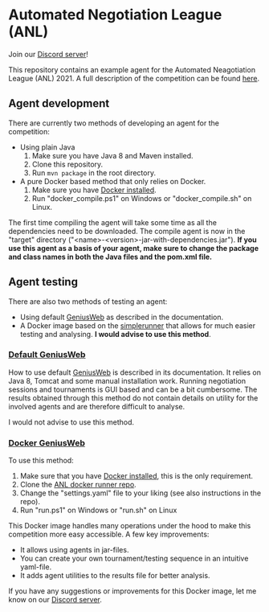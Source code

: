 # Automated Negotiation League (ANL)
Join our [Discord server](https://discord.gg/qvXK3DJTuz)!

This repository contains an example agent for the Automated Neagotiation League (ANL) 2021. A full description of the competition can be found [here](http://web.tuat.ac.jp/~katfuji/ANAC2021/genius.html).


## Agent development
There are currently two methods of developing an agent for the competition:
- Using plain Java
    1. Make sure you have Java 8 and Maven installed.
    2. Clone this repository.
    3. Run `mvn package` in the root directory.
- A pure Docker based method that only relies on Docker.
    1. Make sure you have [Docker installed](https://docs.docker.com/get-docker/).
    2. Run "docker_compile.ps1" on Windows or "docker_compile.sh" on Linux.

The first time compiling the agent will take some time as all the dependencies need to be downloaded. The compile agent is now in the "target" directory ("\<name>-\<version>-jar-with-dependencies.jar"). **If you use this agent as a basis of your agent, make sure to change the package and class names in both the Java files and the pom.xml file.**

## Agent testing
There are also two methods of testing an agent:
- Using default [GeniusWeb](https://tracinsy.ewi.tudelft.nl/pubtrac/GeniusWeb) as described in the documentation. 
- A Docker image based on the [simplerunner](https://tracinsy.ewi.tudelft.nl/pubtrac/GeniusWeb#Stand-aloneRunning) that allows for much easier testing and analysing. **I would advise to use this method**. 

### [Default GeniusWeb](https://tracinsy.ewi.tudelft.nl/pubtrac/GeniusWeb)
How to use default [GeniusWeb](https://tracinsy.ewi.tudelft.nl/pubtrac/GeniusWeb) is described in its documentation. It relies on Java 8, Tomcat and some manual installation work. Running negotiation sessions and tournaments is GUI based and can be a bit cumbersome. The results obtained through this method do not contain details on utility for the involved agents and are therefore difficult to analyse.

I would not advise to use this method.

### [Docker GeniusWeb](https://github.com/brenting/ANL-2021-docker-runner)
To use this method:
1. Make sure that you have [Docker installed](https://docs.docker.com/get-docker/), this is the only requirement.
2. Clone the [ANL docker runner repo](https://github.com/brenting/ANL-2021-docker-runner).
3. Change the "settings.yaml" file to your liking (see also instructions in the repo).
4. Run "run.ps1" on Windows or "run.sh" on Linux


This Docker image handles many operations under the hood to make this competition more easy accessible. A few key improvements:
- It allows using agents in jar-files.
- You can create your own tournament/testing sequence in an intuitive yaml-file.
- It adds agent utilities to the results file for better analysis.

If you have any suggestions or improvements for this Docker image, let me know on our [Discord server](https://discord.gg/qvXK3DJTuz).